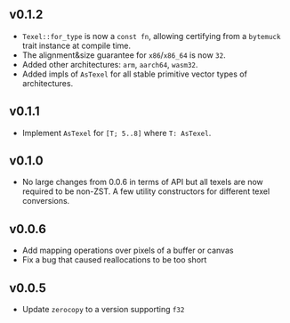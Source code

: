 ## v0.1.2

* `Texel::for_type` is now a `const fn`, allowing certifying from a `bytemuck`
  trait instance at compile time.
* The alignment&size guarantee for `x86`/`x86_64` is now `32`.
* Added other architectures: `arm`, `aarch64`, `wasm32`.
* Added impls of `AsTexel` for all stable primitive vector types of architectures.

## v0.1.1

* Implement `AsTexel` for `[T; 5..8]` where `T: AsTexel`.

## v0.1.0

* No large changes from 0.0.6 in terms of API but all texels are now required
  to be non-ZST. A few utility constructors for different texel conversions.

## v0.0.6

* Add mapping operations over pixels of a buffer or canvas
* Fix a bug that caused reallocations to be too short

## v0.0.5

* Update `zerocopy` to a version supporting `f32`
